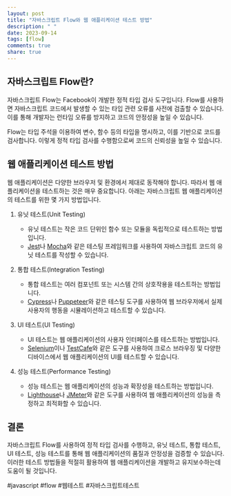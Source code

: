 ```yaml
---
layout: post
title: "자바스크립트 Flow와 웹 애플리케이션 테스트 방법"
description: " "
date: 2023-09-14
tags: [flow]
comments: true
share: true
---
```


## 자바스크립트 Flow란?

자바스크립트 Flow는 Facebook이 개발한 정적 타입 검사 도구입니다. Flow를 사용하면 자바스크립트 코드에서 발생할 수 있는 타입 관련 오류를 사전에 검출할 수 있습니다. 이를 통해 개발자는 런타임 오류를 방지하고 코드의 안정성을 높일 수 있습니다.

Flow는 타입 주석을 이용하여 변수, 함수 등의 타입을 명시하고, 이를 기반으로 코드를 검사합니다. 이렇게 정적 타입 검사를 수행함으로써 코드의 신뢰성을 높일 수 있습니다.

## 웹 애플리케이션 테스트 방법

웹 애플리케이션은 다양한 브라우저 및 환경에서 제대로 동작해야 합니다. 따라서 웹 애플리케이션을 테스트하는 것은 매우 중요합니다. 아래는 자바스크립트 웹 애플리케이션의 테스트를 위한 몇 가지 방법입니다.

1. 유닛 테스트(Unit Testing)
   - 유닛 테스트는 작은 코드 단위인 함수 또는 모듈을 독립적으로 테스트하는 방법입니다.
   - [Jest](https://jestjs.io/)나 [Mocha](https://mochajs.org/)와 같은 테스팅 프레임워크를 사용하여 자바스크립트 코드의 유닛 테스트를 작성할 수 있습니다.

2. 통합 테스트(Integration Testing)
   - 통합 테스트는 여러 컴포넌트 또는 시스템 간의 상호작용을 테스트하는 방법입니다.
   - [Cypress](https://www.cypress.io/)나 [Puppeteer](https://pptr.dev/)와 같은 테스팅 도구를 사용하여 웹 브라우저에서 실제 사용자의 행동을 시뮬레이션하고 테스트할 수 있습니다.

3. UI 테스트(UI Testing)
   - UI 테스트는 웹 애플리케이션의 사용자 인터페이스를 테스트하는 방법입니다.
   - [Selenium](https://www.selenium.dev/)이나 [TestCafe](https://devexpress.github.io/testcafe/)와 같은 도구를 사용하여 크로스 브라우징 및 다양한 디바이스에서 웹 애플리케이션의 UI를 테스트할 수 있습니다.

4. 성능 테스트(Performance Testing)
   - 성능 테스트는 웹 애플리케이션의 성능과 확장성을 테스트하는 방법입니다.
   - [Lighthouse](https://developers.google.com/web/tools/lighthouse)나 [JMeter](https://jmeter.apache.org/)와 같은 도구를 사용하여 웹 애플리케이션의 성능을 측정하고 최적화할 수 있습니다.

## 결론

자바스크립트 Flow를 사용하여 정적 타입 검사를 수행하고, 유닛 테스트, 통합 테스트, UI 테스트, 성능 테스트를 통해 웹 애플리케이션의 품질과 안정성을 검증할 수 있습니다. 이러한 테스트 방법들을 적절히 활용하여 웹 애플리케이션을 개발하고 유지보수하는데 도움이 될 것입니다.

#javascript #flow #웹테스트 #자바스크립트테스트